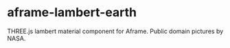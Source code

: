 # aframe-lambert-earth
THREE.js lambert material component for Aframe.  Public domain pictures by NASA. 

